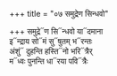 +++
title = "०७ समुद्रेण सिन्धवो"

+++
समुद्रे᳓ण सि᳓न्धवो या᳓दमाना  
इ᳓न्द्राय सो᳓मं सु᳓षुतम् भ᳓रन्तः  
अंशुं᳓ दुहन्ति हस्ति᳓नो भरि᳓त्रैर्  
म᳓ध्वः पुनन्ति धा᳓रया पवि᳓त्रैः
